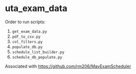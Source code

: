 # uta_exam_data

Order to run scripts:
1. `get_exam_data.py`
2. `pdf_to_csv.py`
3. `col_filters.py`
4. `populate_db.py`
5. `schedule_list_builder.py`
6. `schedule_db_populate.py`

Associated with https://github.com/rm206/MavExamScheduler
